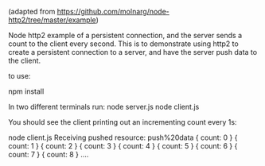 (adapted from https://github.com/molnarg/node-http2/tree/master/example)

Node http2 example of a persistent connection, and 
the server sends a count to the client every
second.  This is to demonstrate using http2 to 
create a persistent connection to a server, and have
the server push data to the client.

to use:

npm install

In two different terminals run:
node server.js
node client.js

You should see the client printing out an incrementing count every 1s:

node client.js
Receiving pushed resource: push%20data
{ count: 0 }
{ count: 1 }
{ count: 2 }
{ count: 3 }
{ count: 4 }
{ count: 5 }
{ count: 6 }
{ count: 7 }
{ count: 8 }
....


